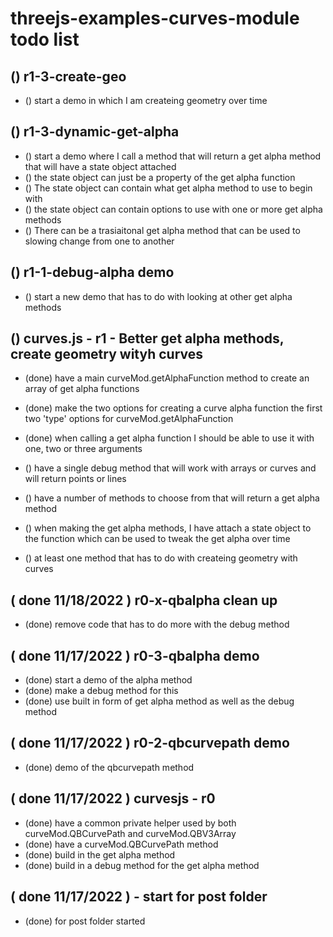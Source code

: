 # threejs-examples-curves-module todo list


## () r1-3-create-geo
* () start a demo in which I am createing geometry over time

## () r1-3-dynamic-get-alpha
* () start a demo where I call a method that will return a get alpha method that will have a state object attached
* () the state object can just be a property of the get alpha function
* () The state object can contain what get alpha method to use to begin with
* () the state object can contain options to use with one or more get alpha methods
* () There can be a trasiaitonal get alpha method that can be used to slowing change from one to another

## () r1-1-debug-alpha demo
* () start a new demo that has to do with looking at other get alpha methods

## () curves.js - r1 - Better get alpha methods, create geometry wityh curves
* (done) have a main curveMod.getAlphaFunction method to create an array of get alpha functions
* (done) make the two options for creating a curve alpha function the first two 'type' options for curveMod.getAlphaFunction
* (done) when calling a get alpha function I should be able to use it with one, two or three arguments


* () have a single debug method that will work with arrays or curves and will return points or lines
* () have a number of methods to choose from that will return a get alpha method
* () when making the get alpha methods, I have attach a state object to the function which can be used to tweak the get alpha over time
* () at least one method that has to do with createing geometry with curves

## ( done 11/18/2022 ) r0-x-qbalpha clean up
* (done) remove code that has to do more with the debug method

## ( done 11/17/2022 ) r0-3-qbalpha demo
* (done) start a demo of the alpha method
* (done) make a debug method for this
* (done) use built in form of get alpha method as well as the debug method

## ( done 11/17/2022 ) r0-2-qbcurvepath demo
* (done) demo of the qbcurvepath method

## ( done 11/17/2022 ) curvesjs - r0
* (done) have a common private helper used by both curveMod.QBCurvePath and curveMod.QBV3Array
* (done) have a curveMod.QBCurvePath method
* (done) build in the get alpha method
* (done) build in a debug method for the get alpha method

## ( done 11/17/2022 ) - start for post folder
* (done) for post folder started

